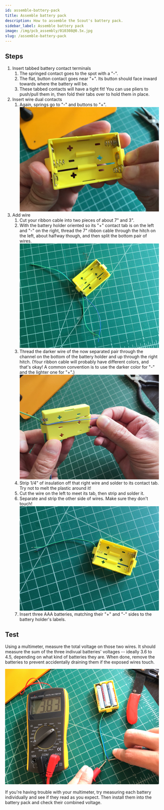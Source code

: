 ```yaml
---
id: assemble-battery-pack
title: Assemble battery pack
description: How to assemble the Scout's battery pack.
sidebar_label: Assemble battery pack
image: /img/pcb_assembly/010308@0.5x.jpg
slug: /assemble-battery-pack
---
```


## Steps

1. Insert tabbed battery contact terminals
   1. The springed contact goes to the spot with a "-".
   2. The flat, button contact goes near "+". Its button should face inward towards where the battery will be.
   3. These tabbed contacts will have a tight fit! You can use pliers to push/pull them in, then fold their tabs over to hold them in place.
2. Insert wire dual contacts
   1. Again, springs go to "-" and buttons to "+".
      ![010201@0.5x.jpg](/img/pcb_assembly/010201@0.5x.jpg)
3. Add wire
   1. Cut your ribbon cable into two pieces of about 7" and 3".
   2. With the battery holder oriented so its "+" contact tab is on the left and "-" on the right, thread the 7" ribbon cable through the hitch on the left, about halfway though, and then split the bottom pair of wires.
      ![010302@0.5x.jpg](/img/pcb_assembly/010302@0.5x.jpg)
   3. Thread the darker wire of the now separated pair through the channel on the bottom of the battery holder and up through the right hitch. (Your ribbon cable will probably have different colors, and that's okay! A common convention is to use the darker color for "-" and the lighter one for "+".)
      ![010303@0.5x.jpg](/img/pcb_assembly/010303@0.5x.jpg)
   4. Strip 1/4" of insulation off that right wire and solder to its contact tab. Try not to melt the plastic around it!
   5. Cut the wire on the left to meet its tab, then strip and solder it.
   6. Separate and strip the other side of wires. Make sure they don't touch!
      ![010306@0.5x.jpg](/img/pcb_assembly/010306@0.5x.jpg)
   7. Insert three AAA batteries, matching their "+" and "-" sides to the battery holder's labels.

## Test

Using a multimeter, measure the total voltage on those two wires. It should measure the sum of the three indivual batteries' voltages -- ideally 3.6 to 4.5, depending on what kind of batteries they are. When done, remove the batteries to prevent accidentally draining them if the exposed wires touch.

![010308@0.5x.jpg](/img/pcb_assembly/010308@0.5x.jpg)

If you're having trouble with your multimeter, try measuring each battery individually and see if they read as you expect. Then install them into the battery pack and check their combined voltage.
